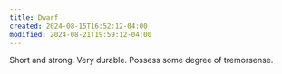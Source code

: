 ```yaml
---
title: Dwarf
created: 2024-08-15T16:52:12-04:00
modified: 2024-08-21T19:59:12-04:00
---
```

Short and strong. Very durable. Possess some degree of tremorsense.